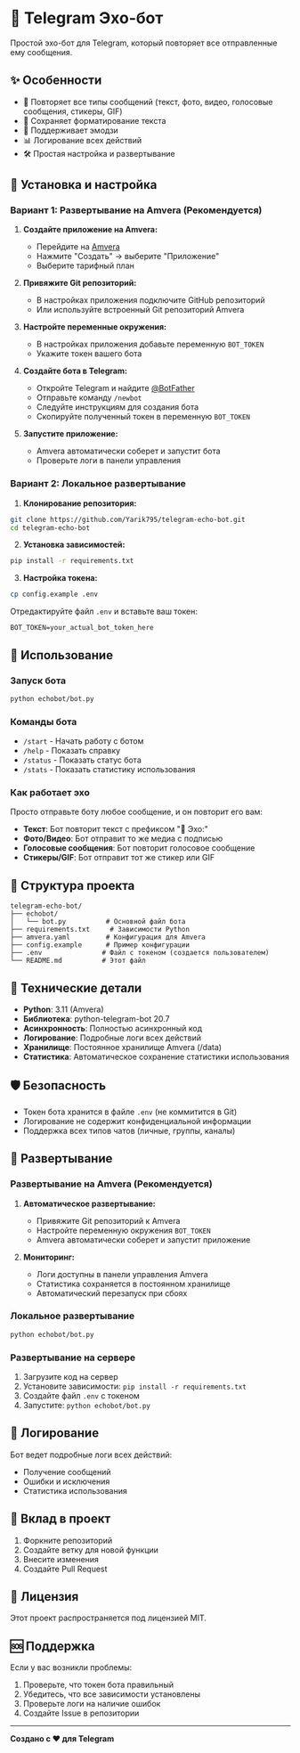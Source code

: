 # 🤖 Telegram Эхо-бот

Простой эхо-бот для Telegram, который повторяет все отправленные ему сообщения.

## ✨ Особенности

- 🔄 Повторяет все типы сообщений (текст, фото, видео, голосовые сообщения, стикеры, GIF)
- 📝 Сохраняет форматирование текста
- 🎯 Поддерживает эмодзи
- 📊 Логирование всех действий
- 🛠️ Простая настройка и развертывание

## 🚀 Установка и настройка

### Вариант 1: Развертывание на Amvera (Рекомендуется)

1. **Создайте приложение на Amvera:**
   - Перейдите на [Amvera](https://amvera.ru)
   - Нажмите "Создать" → выберите "Приложение"
   - Выберите тарифный план

2. **Привяжите Git репозиторий:**
   - В настройках приложения подключите GitHub репозиторий
   - Или используйте встроенный Git репозиторий Amvera

3. **Настройте переменные окружения:**
   - В настройках приложения добавьте переменную `BOT_TOKEN`
   - Укажите токен вашего бота

4. **Создайте бота в Telegram:**
   - Откройте Telegram и найдите [@BotFather](https://t.me/BotFather)
   - Отправьте команду `/newbot`
   - Следуйте инструкциям для создания бота
   - Скопируйте полученный токен в переменную `BOT_TOKEN`

5. **Запустите приложение:**
   - Amvera автоматически соберет и запустит бота
   - Проверьте логи в панели управления

### Вариант 2: Локальное развертывание

1. **Клонирование репозитория:**
```bash
git clone https://github.com/Yarik795/telegram-echo-bot.git
cd telegram-echo-bot
```

2. **Установка зависимостей:**
```bash
pip install -r requirements.txt
```

3. **Настройка токена:**
```bash
cp config.example .env
```
Отредактируйте файл `.env` и вставьте ваш токен:
```
BOT_TOKEN=your_actual_bot_token_here
```

## 🎯 Использование

### Запуск бота
```bash
python echobot/bot.py
```

### Команды бота

- `/start` - Начать работу с ботом
- `/help` - Показать справку
- `/status` - Показать статус бота
- `/stats` - Показать статистику использования

### Как работает эхо

Просто отправьте боту любое сообщение, и он повторит его вам:

- **Текст**: Бот повторит текст с префиксом "🔄 Эхо:"
- **Фото/Видео**: Бот отправит то же медиа с подписью
- **Голосовые сообщения**: Бот повторит голосовое сообщение
- **Стикеры/GIF**: Бот отправит тот же стикер или GIF

## 📁 Структура проекта

```
telegram-echo-bot/
├── echobot/
│   └── bot.py          # Основной файл бота
├── requirements.txt     # Зависимости Python
├── amvera.yaml         # Конфигурация для Amvera
├── config.example      # Пример конфигурации
├── .env               # Файл с токеном (создается пользователем)
└── README.md          # Этот файл
```

## 🔧 Технические детали

- **Python**: 3.11 (Amvera)
- **Библиотека**: python-telegram-bot 20.7
- **Асинхронность**: Полностью асинхронный код
- **Логирование**: Подробные логи всех действий
- **Хранилище**: Постоянное хранилище Amvera (/data)
- **Статистика**: Автоматическое сохранение статистики использования

## 🛡️ Безопасность

- Токен бота хранится в файле `.env` (не коммитится в Git)
- Логирование не содержит конфиденциальной информации
- Поддержка всех типов чатов (личные, группы, каналы)

## 🚀 Развертывание

### Развертывание на Amvera (Рекомендуется)

1. **Автоматическое развертывание:**
   - Привяжите Git репозиторий к Amvera
   - Настройте переменную окружения `BOT_TOKEN`
   - Amvera автоматически соберет и запустит приложение

2. **Мониторинг:**
   - Логи доступны в панели управления Amvera
   - Статистика сохраняется в постоянном хранилище
   - Автоматический перезапуск при сбоях

### Локальное развертывание
```bash
python echobot/bot.py
```

### Развертывание на сервере
1. Загрузите код на сервер
2. Установите зависимости: `pip install -r requirements.txt`
3. Создайте файл `.env` с токеном
4. Запустите: `python echobot/bot.py`

## 📝 Логирование

Бот ведет подробные логи всех действий:
- Получение сообщений
- Ошибки и исключения
- Статистика использования

## 🤝 Вклад в проект

1. Форкните репозиторий
2. Создайте ветку для новой функции
3. Внесите изменения
4. Создайте Pull Request

## 📄 Лицензия

Этот проект распространяется под лицензией MIT.

## 🆘 Поддержка

Если у вас возникли проблемы:

1. Проверьте, что токен бота правильный
2. Убедитесь, что все зависимости установлены
3. Проверьте логи на наличие ошибок
4. Создайте Issue в репозитории

---

**Создано с ❤️ для Telegram** 
